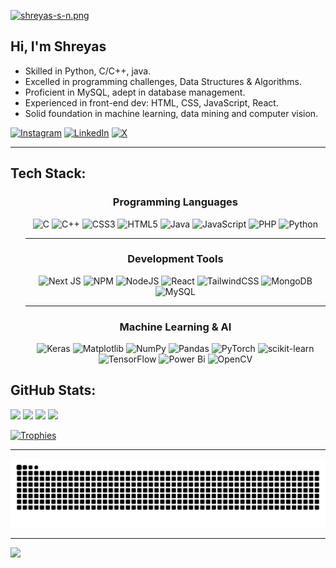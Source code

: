 [![shreyas-s-n.png](https://i.postimg.cc/cHWpPsKr/shreyas-s-n.png)](CoverPage_Shreyas)



## Hi, I'm Shreyas
<div align="left">
    <ul>
        <li>Skilled in Python, C/C++, java.
        </li>
        <li>
            Excelled in programming challenges, Data Structures & Algorithms.
        </li>
        <li>
            Proficient in MySQL, adept in database management.
        </li>
        <li>
            Experienced in front-end dev: HTML, CSS, JavaScript, React.
        </li>
        <li>
            Solid foundation in machine learning, data mining and computer vision.</p>
        </li>
    </ul>
  
</div>

[![Instagram](https://img.shields.io/badge/Instagram-%23E4405F.svg?logo=Instagram&logoColor=white)](https://instagram.com/shreyas_s_n_) [![LinkedIn](https://img.shields.io/badge/LinkedIn-%230077B5.svg?logo=linkedin&logoColor=white)](https://linkedin.com/in/shreyassn) [![X](https://img.shields.io/badge/X-black.svg?logo=X&logoColor=white)](https://x.com/shreyassnhere) 

<hr>

## Tech Stack:
<div align="center">
    <ul>
        <h3>Programming Languages</h3>
        <img src="https://img.shields.io/badge/c-%2300599C.svg?style=plastic&logo=c&logoColor=white" alt="C">
        <img src="https://img.shields.io/badge/c++-%2300599C.svg?style=plastic&logo=c%2B%2B&logoColor=white" alt="C++">
        <img src="https://img.shields.io/badge/css3-%231572B6.svg?style=plastic&logo=css3&logoColor=white" alt="CSS3">
        <img src="https://img.shields.io/badge/html5-%23E34F26.svg?style=plastic&logo=html5&logoColor=white" alt="HTML5">
        <img src="https://img.shields.io/badge/java-%23ED8B00.svg?style=plastic&logo=java&logoColor=white" alt="Java">
        <img src="https://img.shields.io/badge/javascript-%23323330.svg?style=plastic&logo=javascript&logoColor=%23F7DF1E" alt="JavaScript">
        <img src="https://img.shields.io/badge/php-%23777BB4.svg?style=plastic&logo=php&logoColor=white" alt="PHP">
        <img src="https://img.shields.io/badge/python-3670A0?style=plastic&logo=python&logoColor=ffdd54" alt="Python">
<!--         <img src="https://img.shields.io/badge/typescript-%23007ACC.svg?style=plastic&logo=typescript&logoColor=white" alt="TypeScript"> -->
        <hr/>
        <h3>Development Tools</h3>
<!--         <img src="https://img.shields.io/badge/AWS-%23FF9900.svg?style=plastic&logo=amazon-aws&logoColor=white" alt="AWS"> -->
<!--         <img src="https://img.shields.io/badge/azure-%230072C6.svg?style=plastic&logo=microsoft-azure&logoColor=white" alt="Azure"> -->
<!--         <img src="https://img.shields.io/badge/GoogleCloud-%234285F4.svg?style=plastic&logo=google-cloud&logoColor=white" alt="Google Cloud"> -->
<!--         <img src="https://img.shields.io/badge/netlify-%23000000.svg?style=plastic&logo=netlify&logoColor=%2300C7B7" alt="Netlify"> -->
<!--         <img src="https://img.shields.io/badge/Anaconda-%2344A833.svg?style=plastic&logo=anaconda&logoColor=white" alt="Anaconda"> -->
<!--         <img src="https://img.shields.io/badge/angular.js-%23E23237.svg?style=plastic&logo=angularjs&logoColor=white" alt="Angular.js"> -->
<!--         <img src="https://img.shields.io/badge/Apache%20Spark-FDEE21?style=plastic&logo=apachespark&logoColor=black" alt="Apache Spark"> -->
<!--         <img src="https://img.shields.io/badge/django-%23092E20.svg?style=plastic&logo=django&logoColor=white" alt="Django"> -->
<!--         <img src="https://img.shields.io/badge/express.js-%23404d59.svg?style=plastic&logo=express&logoColor=%2361DAFB" alt="Express.js"> -->
<!--         <img src="https://img.shields.io/badge/flask-%23000.svg?style=plastic&logo=flask&logoColor=white" alt="Flask"> -->
        <img src="https://img.shields.io/badge/Next-black?style=plastic&logo=next.js&logoColor=white" alt="Next JS">
        <img src="https://img.shields.io/badge/NPM-%23CB3837.svg?style=plastic&logo=npm&logoColor=white" alt="NPM">
        <img src="https://img.shields.io/badge/node.js-6DA55F?style=plastic&logo=node.js&logoColor=white" alt="NodeJS">
        <img src="https://img.shields.io/badge/react-%2320232a.svg?style=plastic&logo=react&logoColor=%2361DAFB" alt="React">
<!--         <img src="https://img.shields.io/badge/react_native-%2320232a.svg?style=plastic&logo=react&logoColor=%2361DAFB" alt="React Native"> -->
<!--         <img src="https://img.shields.io/badge/-React%20Query-FF4154?style=plastic&logo=react%20query&logoColor=white" alt="React Query"> -->
<!--         <img src="https://img.shields.io/badge/React_Router-CA4245?style=plastic&logo=react-router&logoColor=white" alt="React Router"> -->
<!--         <img src="https://img.shields.io/badge/React%20Hook%20Form-%23EC5990.svg?style=plastic&logo=reacthookform&logoColor=white" alt="React Hook Form"> -->
        <img src="https://img.shields.io/badge/tailwindcss-%2338B2AC.svg?style=plastic&logo=tailwind-css&logoColor=white" alt="TailwindCSS">
<!--         <img src="https://img.shields.io/badge/threejs-black?style=plastic&logo=three.js&logoColor=white" alt="Three js"> -->
<!--         <img src="https://img.shields.io/badge/vite-%23646CFF.svg?style=plastic&logo=vite&logoColor=white" alt="Vite"> -->
<!--         <img src="https://img.shields.io/badge/vue.js-%2335495e.svg?style=plastic&logo=vuedotjs&logoColor=%234FC08D" alt="Vue.js"> -->
        <img src="https://img.shields.io/badge/MongoDB-%234ea94b.svg?style=plastic&logo=mongodb&logoColor=white" alt="MongoDB">
        <img src="https://img.shields.io/badge/mysql-%2300000f.svg?style=plastic&logo=mysql&logoColor=white" alt="MySQL">
<!--         <img src="https://img.shields.io/badge/Neo4j-008CC1?style=plastic&logo=neo4j&logoColor=white" alt="Neo4J"> -->
        <hr/>
        <h3>Machine Learning & AI</h3>
        <img src="https://img.shields.io/badge/Keras-%23D00000.svg?style=plastic&logo=Keras&logoColor=white" alt="Keras">
        <img src="https://img.shields.io/badge/Matplotlib-%23ffffff.svg?style=plastic&logo=Matplotlib&logoColor=black" alt="Matplotlib">
<!--         <img src="https://img.shields.io/badge/mlflow-%23d9ead3.svg?style=plastic&logo=numpy&logoColor=blue" alt="mlflow"> -->
        <img src="https://img.shields.io/badge/numpy-%23013243.svg?style=plastic&logo=numpy&logoColor=white" alt="NumPy">
        <img src="https://img.shields.io/badge/pandas-%23150458.svg?style=plastic&logo=pandas&logoColor=white" alt="Pandas">
        <img src="https://img.shields.io/badge/PyTorch-%23EE4C2C.svg?style=plastic&logo=PyTorch&logoColor=white" alt="PyTorch">
        <img src="https://img.shields.io/badge/scikit--learn-%23F7931E.svg?style=plastic&logo=scikit-learn&logoColor=white" alt="scikit-learn">
        <img src="https://img.shields.io/badge/TensorFlow-%23FF6F00.svg?style=plastic&logo=TensorFlow&logoColor=white" alt="TensorFlow">
<!--         <img src="https://img.shields.io/badge/SciPy-%230C55A5.svg?style=plastic&logo=scipy&logoColor=%white" alt="Scipy"> -->
        <img src="https://img.shields.io/badge/power_bi-F2C811?style=plastic&logo=powerbi&logoColor=black" alt="Power Bi">
        <img src="https://img.shields.io/badge/opencv-%23white.svg?style=plastic&logo=opencv&logoColor=white" alt="OpenCV">
    </ul>
</div>


##  GitHub Stats:
<div>
  <img width="440px" src="https://github-readme-stats.vercel.app/api?username=shreyassn&show_icons=true&theme=onedark">
  <img width="385px" src="https://github-readme-stats.anuraghazra1.vercel.app/api/top-langs/?username=shreyassn&layout=compact&theme=onedark" />
  <img width="440px" src="https://github-readme-activity-graph.vercel.app/graph?username=shreyassn&theme=github">
  <img width="385px" src="https://github-readme-streak-stats.herokuapp.com/?user=shreyassn&theme=onedark" />
</div>

[![Trophies](https://github-profile-trophy.vercel.app/?username=shreyassn&theme=onedark)](https://github.com/ryo-ma/github-profile-trophy)

<hr/>

![Snake animation](https://raw.githubusercontent.com/ShreyasSN/ShreyasSN/output/github-contribution-grid-snake-dark.svg)

---
[![](https://visitcount.itsvg.in/api?id=shreyassn&icon=7&color=1)](https://visitcount.itsvg.in)

<!-- Proudly created with GPRM ( https://gprm.itsvg.in ) -->
